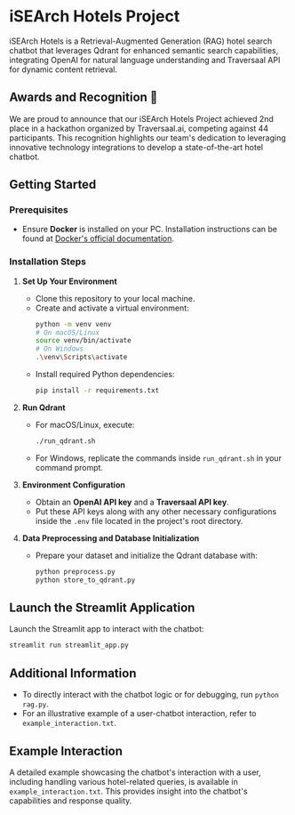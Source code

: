 # iSEArch Hotels Project

iSEArch Hotels is a Retrieval-Augmented Generation (RAG) hotel search chatbot that leverages Qdrant for enhanced semantic search capabilities, integrating OpenAI for natural language understanding and Traversaal API for dynamic content retrieval.

## Awards and Recognition 🏅

We are proud to announce that our iSEArch Hotels Project achieved 2nd place in a hackathon organized by Traversaal.ai, competing against 44 participants. This recognition highlights our team's dedication to leveraging innovative technology integrations to develop a state-of-the-art hotel chatbot.

## Getting Started

### Prerequisites
- Ensure **Docker** is installed on your PC. Installation instructions can be found at [Docker's official documentation](https://docs.docker.com/engine/install/).

### Installation Steps

1. **Set Up Your Environment**
   - Clone this repository to your local machine.
   - Create and activate a virtual environment:
     ```bash
     python -m venv venv
     # On macOS/Linux
     source venv/bin/activate
     # On Windows
     .\venv\Scripts\activate
     ```
   - Install required Python dependencies:
     ```bash
     pip install -r requirements.txt
     ```

2. **Run Qdrant**
   - For macOS/Linux, execute:
     ```bash
     ./run_qdrant.sh
     ```
   - For Windows, replicate the commands inside `run_qdrant.sh` in your command prompt.

3. **Environment Configuration**
   - Obtain an **OpenAI API key** and a **Traversaal API key**.
   - Put these API keys along with any other necessary configurations inside the `.env` file located in the project's root directory.

4. **Data Preprocessing and Database Initialization**
   - Prepare your dataset and initialize the Qdrant database with:
     ```bash
     python preprocess.py
     python store_to_qdrant.py
     ```

## Launch the Streamlit Application
Launch the Streamlit app to interact with the chatbot:
```bash
streamlit run streamlit_app.py
```

## Additional Information
 - To directly interact with the chatbot logic or for debugging, run `python rag.py`.
 - For an illustrative example of a user-chatbot interaction, refer to `example_interaction.txt`.


## Example Interaction

A detailed example showcasing the chatbot's interaction with a user, including handling various hotel-related queries, is available in `example_interaction.txt`. This provides insight into the chatbot's capabilities and response quality.